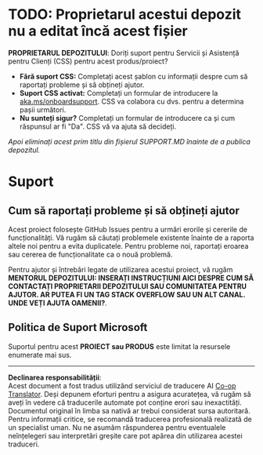 <!--
CO_OP_TRANSLATOR_METADATA:
{
  "original_hash": "b7244261ee19497082edf33bcce64717",
  "translation_date": "2025-09-03T23:08:16+00:00",
  "source_file": "SUPPORT.md",
  "language_code": "ro"
}
-->
# TODO: Proprietarul acestui depozit nu a editat încă acest fișier

**PROPRIETARUL DEPOZITULUI**: Doriți suport pentru Servicii și Asistență pentru Clienți (CSS) pentru acest produs/proiect?

- **Fără suport CSS:** Completați acest șablon cu informații despre cum să raportați probleme și să obțineți ajutor.
- **Suport CSS activat:** Completați un formular de introducere la [aka.ms/onboardsupport](https://aka.ms/onboardsupport). CSS va colabora cu dvs. pentru a determina pașii următori.
- **Nu sunteți sigur?** Completați un formular de introducere ca și cum răspunsul ar fi "Da". CSS vă va ajuta să decideți.

*Apoi eliminați acest prim titlu din fișierul SUPPORT.MD înainte de a publica depozitul.*

# Suport

## Cum să raportați probleme și să obțineți ajutor  

Acest proiect folosește GitHub Issues pentru a urmări erorile și cererile de funcționalități. Vă rugăm să căutați problemele existente înainte de a raporta altele noi pentru a evita duplicatele. Pentru probleme noi, raportați eroarea sau cererea de funcționalitate ca o nouă problemă.

Pentru ajutor și întrebări legate de utilizarea acestui proiect, vă rugăm **MENTORUL DEPOZITULUI: INSERAȚI INSTRUCȚIUNI AICI DESPRE CUM SĂ CONTACTAȚI PROPRIETARII DEPOZITULUI SAU COMUNITATEA PENTRU AJUTOR. AR PUTEA FI UN TAG STACK OVERFLOW SAU UN ALT CANAL. UNDE VEȚI AJUTA OAMENII?**.

## Politica de Suport Microsoft  

Suportul pentru acest **PROIECT sau PRODUS** este limitat la resursele enumerate mai sus.

---

**Declinarea responsabilității**:  
Acest document a fost tradus utilizând serviciul de traducere AI [Co-op Translator](https://github.com/Azure/co-op-translator). Deși depunem eforturi pentru a asigura acuratețea, vă rugăm să aveți în vedere că traducerile automate pot conține erori sau inexactități. Documentul original în limba sa nativă ar trebui considerat sursa autoritară. Pentru informații critice, se recomandă traducerea profesională realizată de un specialist uman. Nu ne asumăm răspunderea pentru eventualele neînțelegeri sau interpretări greșite care pot apărea din utilizarea acestei traduceri.